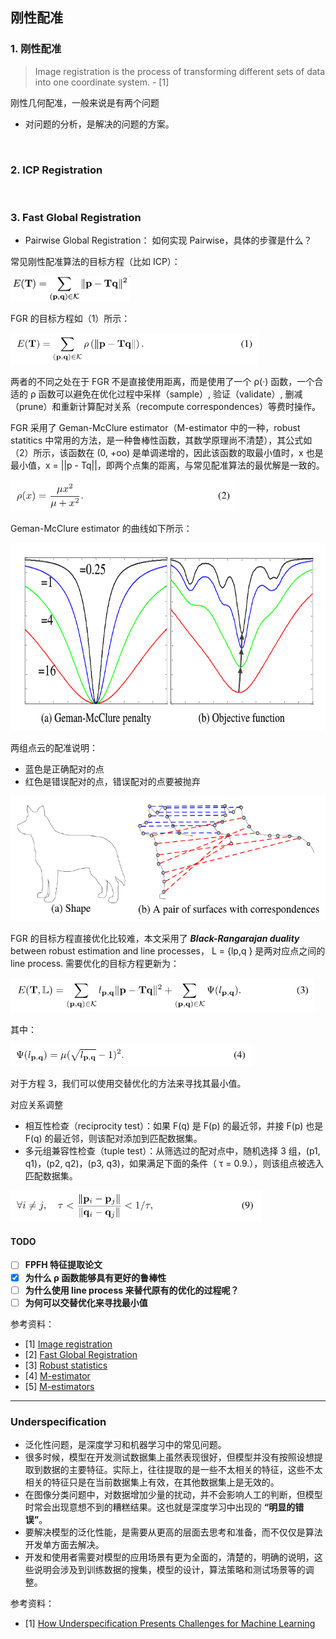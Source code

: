 ## 刚性配准


### 1. 刚性配准

> Image registration is the process of transforming different sets of data into one coordinate system. - [1]

刚性几何配准，一般来说是有两个问题

- 对问题的分析，是解决的问题的方案。





<br>

### 2. ICP Registration




<br>

### 3. Fast Global Registration

- Pairwise Global Registration： 如何实现 Pairwise，具体的步骤是什么？

常见刚性配准算法的目标方程（比如 ICP）：

<img src='resource/rigid_registration/img_05.png' height=40>

FGR 的目标方程如（1）所示：

<img src='resource/rigid_registration/img_01.png' height=50>

两者的不同之处在于 FGR 不是直接使用距离，而是使用了一个 ρ(·) 函数，一个合适的 ρ 函数可以避免在优化过程中采样（sample）, 验证（validate）, 删减（prune）和重新计算配对关系（recompute correspondences）等费时操作。

FGR 采用了 Geman-McClure estimator（M-estimator 中的一种，robust statitics 中常用的方法，是一种鲁棒性函数，其数学原理尚不清楚），其公式如（2）所示，该函数在 (0, +oo) 是单调递增的，因此该函数的取最小值时，x 也是最小值，x = ||p - Tq||，即两个点集的距离，与常见配准算法的最优解是一致的。

<img src='resource/rigid_registration/img_02.png' height=50>

Geman-McClure estimator 的曲线如下所示：

<img src='resource/rigid_registration/img_07.png' height=300>

<br>

两组点云的配准说明：
- 蓝色是正确配对的点
- 红色是错误配对的点，错误配对的点要被抛弃

<img src='resource/rigid_registration/img_08.png' height=200>

FGR 的目标方程直接优化比较难，本文采用了 ***Black-Rangarajan duality***
between robust estimation and line processes， L = {lp,q } 是两对应点之间的 line process. 需要优化的目标方程更新为：

<img src='resource/rigid_registration/img_03.png' height=55>

其中：

<img src='resource/rigid_registration/img_04.png' height=35>

对于方程 3，我们可以使用交替优化的方法来寻找其最小值。


对应关系调整
- 相互性检查（reciprocity test）：如果 F(q) 是 F(p) 的最近邻，并接 F(p) 也是 F(q) 的最近邻，则该配对添加到匹配数据集。
- 多元组兼容性检查（tuple test）：从筛选过的配对点中，随机选择 3 组，(p1, q1)，(p2, q2)，(p3, q3)，如果满足下面的条件（ τ = 0.9.），则该组点被选入匹配数据集。

<img src='resource/rigid_registration/img_10.png' height=50>

#### TODO
- [ ] **FPFH 特征提取论文**
- [x] **为什么 ρ 函数能够具有更好的鲁棒性**
- [ ] **为什么使用 line process 来替代原有的优化的过程呢？**
- [ ] **为何可以交替优化来寻找最小值**

参考资料：
- [1] [Image registration](https://en.wikipedia.org/wiki/Image_registration)
- [2] [Fast Global Registration](http://vladlen.info/papers/fast-global-registration.pdf)
- [3] [Robust statistics](https://en.wikipedia.org/wiki/Robust_statistics)
- [4] [M-estimator](https://en.wikipedia.org/wiki/M-estimator)
- [5] [M-estimators](http://www-sop.inria.fr/odyssee/software/old_robotvis/Tutorial-Estim/node24.html)


---


### Underspecification

- 泛化性问题，是深度学习和机器学习中的常见问题。
- 很多时候，模型在开发测试数据集上虽然表现很好，但模型并没有按照设想提取到数据的主要特征。实际上，往往提取的是一些不太相关的特征，这些不太相关的特征只是在当前数据集上有效，在其他数据集上是无效的。
- 在图像分类问题中，对数据增加少量的扰动，并不会影响人工的判断，但模型时常会出现意想不到的糟糕结果。这也就是深度学习中出现的 **“明显的错误”**。
- 要解决模型的泛化性能，是需要从更高的层面去思考和准备，而不仅仅是算法开发单方面去解决。
- 开发和使用者需要对模型的应用场景有更为全面的，清楚的，明确的说明，这些说明会涉及到训练数据的搜集，模型的设计，算法策略和测试场景等的调整。


参考资料：
- [1] [How Underspecification Presents Challenges for Machine Learning](https://ai.googleblog.com/2021/10/how-underspecification-presents.html)


